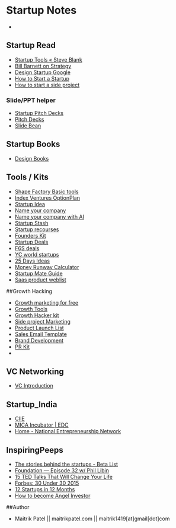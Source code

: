# Startup Notes

-

## Startup Read

- [Startup Tools « Steve Blank](http://steveblank.com/tools-and-blogs-for-entrepreneurs/)
- [Bill Barnett on Strategy](http://www.barnetttalks.com/)
- [Design Startup Google](http://designforstartup.net/)
- [How to Start a Startup](http://startupclass.samaltman.com/)
- [How to start a side project](https://medium.com/makesideproject/making-a-side-project-808fc040d27a)

### Slide/PPT helper

- [Startup Pitch Decks](https://attach.io/startup-pitch-decks/)
- [Pitch Decks](http://dconstrct.com/pitch-decks/)
- [Slide Bean](https://slidebean.com/pitch-deck-template/)

## Startup Books

- [Design Books](http://a.co/3DkuKp6)

## Tools / Kits

- [Shape Factory Basic tools](https://shapefactory.co/)
- [Index Ventures OptionPlan](https://www.indexventures.com/optionplan)
- [Startup Idea](https://oduta.com/)
- [Name your company](http://launchaco.com/)
- [Name your company with AI](https://namelix.com/)
- [Startup Stash](http://startupstash.com/)
- [Startup recourses](http://startupcollections.com/)
- [Founders Kit](http://founderkit.com/)
- [Startup Deals](https://startup.deals)
- [F6S deals](https://www.f6s.com/swperks)
- [YC world startups](http://world.ycombinator.com/)
- [25 Days Ideas](http://www.the25daysofideas.com/)
- [Money Runway Calculator](https://www.startuprunway.io/)
- [Startup Mate Guide](http://startupmate.flammate.com/)
- [Saas product weblist](https://picksaas.com/)

##Growth Hacking

- [Growth marketing for free](https://thenextweb.com/entrepreneur/2015/10/30/18-best-places-to-promote-your-startup-for-virtually-nothing)
- [Growth Tools](http://growthtools.io/)
- [Growth Hacker kit](http://courses.growthhackerkit.com/)
- [Side project Marketing](https://github.com/karllhughes/side-project-marketing)
- [Product Launch List](https://github.com/mmccaff/PlacesToPostYourStartup)
- [Sales Email Template](http://insidesaassales.com/)
- [Brand Development](https://www.process.st/checklist/brand-identity-design/)
- [PR Kit](https://jonapr.com/)
- 
## VC Networking

- [VC Introduction](https://signal.nfx.com/login)

## Startup_India

- [CIIE](http://www.ciie.co/)
- [MICA Incubator | EDC](https://www.mica.ac.in/edc/mica-incubator)
- [Home - National Entrepreneurship Network](http://nenglobal.org/)

## InspiringPeeps

- [The stories behind the startups - Beta List](http://betali.st/interviews)
- [Foundation — Episode 32 w/ Phil Libin](http://foundation.bz/)
- [15 TED Talks That Will Change Your Life](http://mashable.com/2013/07/08/ted-talks-change-your-life/)
- [Forbes: 30 Under 30 2015](http://www.forbes.com/30under30/#/)
- [12 Startups in 12 Months](https://levels.io/)
- [How to become Angel Investor](http://futureinvestor.co/p/angel)


##Author

- Maitrik Patel || maitrikpatel.com || maitrik1419[at]gmail[dot]com

